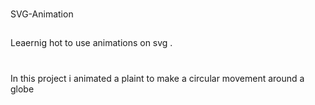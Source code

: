 ###
SVG-Animation

##
Leaernig hot to use animations on svg .

#
In this project i animated a plaint to make a circular movement around a globe
